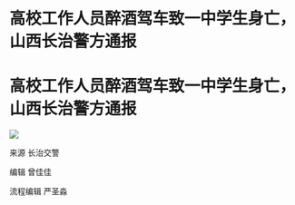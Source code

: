 # 高校工作人员醉酒驾车致一中学生身亡，山西长治警方通报

# 高校工作人员醉酒驾车致一中学生身亡，山西长治警方通报

![](https://inews.gtimg.com/om_bt/OYpU44ybfmU3_ynwp3WNybcB1nJTLfFsFP5aafzNMa-w0AA/1000)

来源 长治交警

编辑 曾佳佳

流程编辑 严圣淼

